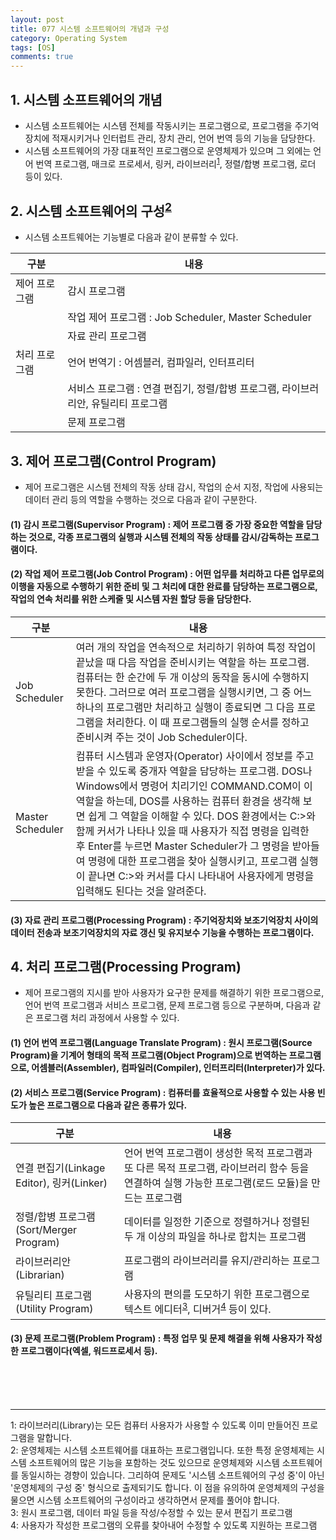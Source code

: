 ```yaml
---
layout: post
title: 077 시스템 소프트웨어의 개념과 구성
category: Operating System
tags: [OS]
comments: true
---
```


## 1. 시스템 소프트웨어의 개념

 - 시스템 소프트웨어는 시스템 전체를 작동시키는 프로그램으로, 프로그램을 주기억장치에 적재시키거나 인터럽트 관리, 장치 관리, 언어 번역 등의 기능을 담당한다.
 - 시스템 소프트웨어의 가장 대표적인 프로그램으로 운영체제가 있으며 그 외에는 언어 번역 프로그램, 매크로 프로세서, 링커, 라이브러리<sup>[1](#footnote1)</sup>, 정렬/합병 프로그램, 로더 등이 있다.

## 2. 시스템 소프트웨어의 구성<sup>[2](#footnote2)</sup>

 - 시스템 소프트웨어는 기능별로 다음과 같이 분류할 수 있다.

| 구분		   | 내용 	     |
| ------------- | ------------- |
| 제어 프로그램   | 감시 프로그램  |
|    			| 작업 제어 프로그램 : Job Scheduler, Master Scheduler |
|   		 	| 자료 관리 프로그램  |
| 처리 프로그램   | 언어 번역기 : 어셈블러, 컴파일러, 인터프리터  |
|    			| 서비스 프로그램 : 연결 편집기, 정렬/합병 프로그램, 라이브러리안, 유틸리티 프로그램  |
|   		 	| 문제 프로그램  |

## 3. 제어 프로그램(Control Program)

 - 제어 프로그램은 시스템 전체의 작동 상태 감시, 작업의 순서 지정, 작업에 사용되는 데이터 관리 등의 역할을 수행하는 것으로 다음과 같이 구분한다.

#### (1) 감시 프로그램(Supervisor Program) : 제어 프로그램 중 가장 중요한 역할을 담당하는 것으로, 각종 프로그램의 실행과 시스템 전체의 작동 상태를 감시/감독하는 프로그램이다.

#### (2) 작업 제어 프로그램(Job Control Program) : 어떤 업무를 처리하고 다른 업무로의 이행을 자동으로 수행하기 위한 준비 및 그 처리에 대한 완료를 담당하는 프로그램으로, 작업의 연속 처리를 위한 스케줄 및 시스템 자원 할당 등을 담당한다.

구분 | 내용
--------- | ---------
Job Scheduler | 여러 개의 작업을 연속적으로 처리하기 위하여 특정 작업이 끝났을 때 다음 작업을 준비시키는 역할을 하는 프로그램. 컴퓨터는 한 순간에 두 개 이상의 동작을 동시에 수행하지 못한다. 그러므로 여러 프로그램을 실행시키면, 그 중 어느 하나의 프로그램만 처리하고 실행이 종료되면 그 다음 프로그램을 처리한다. 이 때 프로그램들의 실행 순서를 정하고 준비시켜 주는 것이 Job Scheduler이다.
Master Scheduler | 컴퓨터 시스템과 운영자(Operator) 사이에서 정보를 주고받을 수 있도록 중개자 역할을 담당하는 프로그램. DOS나 Windows에서 명령어 치리기인 COMMAND.COM이 이 역할을 하는데, DOS를 사용하는 컴퓨터 환경을 생각해 보면 쉽게 그 역할을 이해할 수 있다. DOS 환경에서는 C:>와 함께 커서가 나타나 있을 때 사용자가 직접 명령을 입력한 후 Enter를 누르면 Master Scheduler가 그 명령을 받아들여 명령에 대한 프로그램을 찾아 실행시키고, 프로그램 실행이 끝나면 C:>와 커서를 다시 나타내어 사용자에게 명령을 입력해도 된다는 것을 알려준다.

#### (3) 자료 관리 프로그램(Processing Program) : 주기억장치와 보조기억장치 사이의 데이터 전송과 보조기억장치의 자료 갱신 및 유지보수 기능을 수행하는 프로그램이다.

## 4. 처리 프로그램(Processing Program)

- 제어 프로그램의 지시를 받아 사용자가 요구한 문제를 해결하기 위한 프로그램으로, 언어 번역 프로그램과 서비스 프로그램, 문제 프로그램 등으로 구분하며, 다음과 같은 프로그램 처리 과정에서 사용할 수 있다.

#### (1) 언어 번역 프로그램(Language Translate Program) : 원시 프로그램(Source Program)을 기계어 형태의 목적 프로그램(Object Program)으로 번역하는 프로그램으로, 어셈블러(Assembler), 컴파일러(Compiler), 인터프리터(Interpreter)가 있다.

#### (2) 서비스 프로그램(Service Program) : 컴퓨터를 효율적으로 사용할 수 있는 사용 빈도가 높은 프로그램으로 다음과 같은 종류가 있다.

구분 | 내용
--------- | ---------
연결 편집기(Linkage Editor), 링커(Linker) | 언어 번역 프로그램이 생성한 목적 프로그램과 또 다른 목적 프로그램, 라이브러리 함수 등을 연결하여 실행 가능한 프로그램(로드 모듈)을 만드는 프로그램
정렬/합병 프로그램(Sort/Merger Program) | 데이터를 일정한 기준으로 정렬하거나 정렬된 두 개 이상의 파일을 하나로 합치는 프로그램
라이브러리안(Librarian) | 프로그램의 라이브러리를 유지/관리하는 프로그램
유틸리티 프로그램(Utility Program) | 사용자의 편의를 도모하기 위한 프로그램으로 텍스트 에디터<sup>[3](#footnote3)</sup>, 디버거<sup>[4](#footnote4)</sup> 등이 있다.



#### (3) 문제 프로그램(Problem Program) : 특정 업무 및 문제 해결을 위해 사용자가 작성한 프로그램이다(엑셀, 워드프로세서 등).



<br><br><br>



***



<a name="footnote1">1</a>: 라이브러리(Library)는 모든 컴퓨터 사용자가 사용할 수 있도록 이미 만들어진 프로그램을 말합니다.<br>
<a name="footnote2">2</a>: 운영체제는 시스템 소프트웨어를 대표하는 프로그램입니다. 또한 특정 운영체제는 시스템 소프트웨어의 많은 기능을 포함하는 것도 있으므로 운영체제와 시스템 소프트웨어를 동일시하는 경향이 있습니다. 그리하여 문제도 '시스템 소프트웨어의 구성 중'이 아닌 '운영체제의 구성 중' 형식으로 출제되기도 합니다. 이 점을 유의하여 운영체제의 구성을 물으면 시스템 소프트웨어의 구성이라고 생각하면서 문제를 풀어야 합니다.<br>
<a name="footnote2">3</a>: 원시 프로그램, 데이터 파일 등을 작성/수정할 수 있는 문서 편집기 프로그램<br>
<a name="footnote2">4</a>: 사용자가 작성한 프로그램의 오류를 찾아내어 수정할 수 있도록 지원하는 프로그램<br>